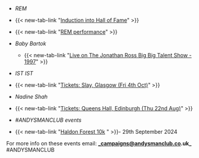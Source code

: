 #
- _REM_
 - {{< new-tab-link "[Induction into Hall of Fame](https://www.youtube.com/watch?v=3Hlujnyzk7k)" >}}
 - {{< new-tab-link "[REM performance](https://www.youtube.com/watch?v=SilxUrOM7mM)" >}}

- _Baby Bartok_
  - {{< new-tab-link "[Live on The Jonathan Ross Big Big Talent Show - 1997](https://www.youtube.com/watch?v=lM-mz4V_oEU)" >}}

- _IST IST_
- {{< new-tab-link "[Tickets: Slay, Glasgow (Fri 4th Oct)](https://www.fatsoma.com/e/jxnf91nu/ist-ist-glasgow-slay)" >}}

- _Nadine Shah_
- {{< new-tab-link "[Tickets: Queens Hall, Edinburgh (Thu 22nd Aug)](https://www.thequeenshall.net/whats-on/nadine-shah)" >}}

- _#ANDYSMANCLUB events_
 - {{< new-tab-link "[Haldon Forest 10k](https://www.atwevents.co.uk/e/andysmanclub-10k-run-haldon-forest-10391) " >}}- 29th September 2024

  For more info on these events email: **_campaigns@andysmanclub.co.uk_** #ANDYSMANCLUB
